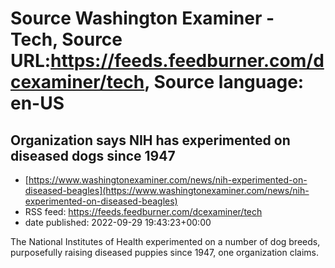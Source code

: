 # Source Washington Examiner - Tech, Source URL:https://feeds.feedburner.com/dcexaminer/tech, Source language: en-US

## Organization says NIH has experimented on diseased dogs since 1947
 - [https://www.washingtonexaminer.com/news/nih-experimented-on-diseased-beagles](https://www.washingtonexaminer.com/news/nih-experimented-on-diseased-beagles)
 - RSS feed: https://feeds.feedburner.com/dcexaminer/tech
 - date published: 2022-09-29 19:43:23+00:00

The National Institutes of Health experimented on a number of dog breeds, purposefully raising diseased puppies since 1947, one organization claims.
